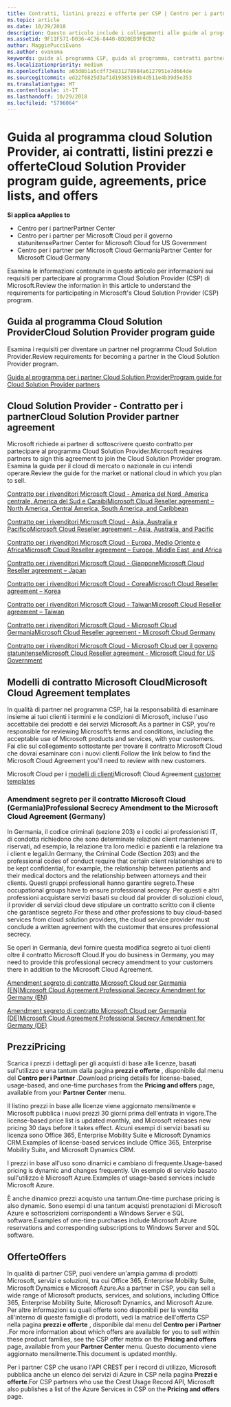 ```yaml
---
title: Contratti, listini prezzi e offerte per CSP | Centro per i partner
ms.topic: article
ms.date: 10/29/2018
description: Questo articolo include i collegamenti alle guide al programma Cloud Solution Provider, ai contratti per i partner, ai contratti per i clienti, ai listini prezzi e alle offerte.
ms.assetid: 9F11F571-D036-4C36-8440-8D20ED9F0CD2
author: MaggiePucciEvans
ms.author: evansma
keywords: guide al programma CSP, guida al programma, contratti partner, contratto cliente, listini prezzi, offerte
ms.localizationpriority: medium
ms.openlocfilehash: a03d8b1a5cdf734831278984a6127951e7d664de
ms.sourcegitcommit: ed22f6825d3af1d19385198b4d511e4b39d5e353
ms.translationtype: MT
ms.contentlocale: it-IT
ms.lasthandoff: 10/29/2018
ms.locfileid: "5796064"
---
```

# <a name="cloud-solution-provider-program-guide-agreements-price-lists-and-offers"></a><span data-ttu-id="160ae-104">Guida al programma cloud Solution Provider, ai contratti, listini prezzi e offerte</span><span class="sxs-lookup"><span data-stu-id="160ae-104">Cloud Solution Provider program guide, agreements, price lists, and offers</span></span>

**<span data-ttu-id="160ae-105">Si applica a</span><span class="sxs-lookup"><span data-stu-id="160ae-105">Applies to</span></span>**

-  <span data-ttu-id="160ae-106">Centro per i partner</span><span class="sxs-lookup"><span data-stu-id="160ae-106">Partner Center</span></span>
-  <span data-ttu-id="160ae-107">Centro per i partner per Microsoft Cloud per il governo statunitense</span><span class="sxs-lookup"><span data-stu-id="160ae-107">Partner Center for Microsoft Cloud for US Government</span></span>
-  <span data-ttu-id="160ae-108">Centro per i partner per Microsoft Cloud Germania</span><span class="sxs-lookup"><span data-stu-id="160ae-108">Partner Center for Microsoft Cloud Germany</span></span>


<span data-ttu-id="160ae-109">Esamina le informazioni contenute in questo articolo per informazioni sui requisiti per partecipare al programma Cloud Solution Provider (CSP) di Microsoft.</span><span class="sxs-lookup"><span data-stu-id="160ae-109">Review the information in this article to understand the requirements for participating in Microsoft's Cloud Solution Provider (CSP) program.</span></span> 

## <a name="cloud-solution-provider-program-guide"></a><span data-ttu-id="160ae-110">Guida al programma Cloud Solution Provider</span><span class="sxs-lookup"><span data-stu-id="160ae-110">Cloud Solution Provider program guide</span></span>


<span data-ttu-id="160ae-111">Esamina i requisiti per diventare un partner nel programma Cloud Solution Provider.</span><span class="sxs-lookup"><span data-stu-id="160ae-111">Review requirements for becoming a partner in the Cloud Solution Provider program.</span></span>

[<span data-ttu-id="160ae-112">Guida al programma per i partner Cloud Solution Provider</span><span class="sxs-lookup"><span data-stu-id="160ae-112">Program guide for Cloud Solution Provider partners</span></span>](http://go.microsoft.com/fwlink/p/?LinkId=617100)

## <a name="cloud-solution-provider-partner-agreement"></a><span data-ttu-id="160ae-113">Cloud Solution Provider - Contratto per i partner</span><span class="sxs-lookup"><span data-stu-id="160ae-113">Cloud Solution Provider partner agreement</span></span>

<span data-ttu-id="160ae-114">Microsoft richiede ai partner di sottoscrivere questo contratto per partecipare al programma Cloud Solution Provider.</span><span class="sxs-lookup"><span data-stu-id="160ae-114">Microsoft requires partners to sign this agreement to join the Cloud Solution Provider program.</span></span> <span data-ttu-id="160ae-115">Esamina la guida per il cloud di mercato o nazionale in cui intendi operare.</span><span class="sxs-lookup"><span data-stu-id="160ae-115">Review the guide for the market or national cloud in which you plan to sell.</span></span>

[<span data-ttu-id="160ae-116">Contratto per i rivenditori Microsoft Cloud - America del Nord, America centrale, America del Sud e Caraibi</span><span class="sxs-lookup"><span data-stu-id="160ae-116">Microsoft Cloud Reseller agreement – North America, Central America, South America, and Caribbean</span></span>](http://download.microsoft.com/download/2/C/8/2C8CAC17-FCE7-4F51-9556-4D77C7022DF5/MCRA2018_AOC_ENG_Sep2018_CR.pdf)

[<span data-ttu-id="160ae-117">Contratto per i rivenditori Microsoft Cloud - Asia, Australia e Pacifico</span><span class="sxs-lookup"><span data-stu-id="160ae-117">Microsoft Cloud Reseller agreement – Asia, Australia, and Pacific</span></span>](http://download.microsoft.com/download/2/C/8/2C8CAC17-FCE7-4F51-9556-4D77C7022DF5/MCRA2018_APOC_ENG_Sep2018_CR.pdf)

[<span data-ttu-id="160ae-118">Contratto per i rivenditori Microsoft Cloud - Europa, Medio Oriente e Africa</span><span class="sxs-lookup"><span data-stu-id="160ae-118">Microsoft Cloud Reseller agreement – Europe, Middle East, and Africa</span></span>](http://download.microsoft.com/download/2/C/8/2C8CAC17-FCE7-4F51-9556-4D77C7022DF5/MCRA2018_EOC_ENG_Sep2018_CR.pdf)

[<span data-ttu-id="160ae-119">Contratto per i rivenditori Microsoft Cloud - Giappone</span><span class="sxs-lookup"><span data-stu-id="160ae-119">Microsoft Cloud Reseller agreement – Japan</span></span>](http://download.microsoft.com/download/2/C/8/2C8CAC17-FCE7-4F51-9556-4D77C7022DF5/MCRA2018_JPN_ENG_Sep2018_CR.pdf)

[<span data-ttu-id="160ae-120">Contratto per i rivenditori Microsoft Cloud - Corea</span><span class="sxs-lookup"><span data-stu-id="160ae-120">Microsoft Cloud Reseller agreement – Korea</span></span>](http://download.microsoft.com/download/2/C/8/2C8CAC17-FCE7-4F51-9556-4D77C7022DF5/MCRA2018_KOR_ENG_Sep2018_CR.pdf)

[<span data-ttu-id="160ae-121">Contratto per i rivenditori Microsoft Cloud - Taiwan</span><span class="sxs-lookup"><span data-stu-id="160ae-121">Microsoft Cloud Reseller agreement – Taiwan</span></span>](http://download.microsoft.com/download/2/C/8/2C8CAC17-FCE7-4F51-9556-4D77C7022DF5/MCRA2018_TAI_ENG_Sep2018_CR.pdf)

[<span data-ttu-id="160ae-122">Contratto per i rivenditori Microsoft Cloud - Microsoft Cloud Germania</span><span class="sxs-lookup"><span data-stu-id="160ae-122">Microsoft Cloud Reseller agreement - Microsoft Cloud Germany</span></span>](http://download.microsoft.com/download/2/C/8/2C8CAC17-FCE7-4F51-9556-4D77C7022DF5/MCRA2018_EOC_GER_ENG_Sep2018_GermanCloud_CR.pdf)

[<span data-ttu-id="160ae-123">Contratto per i rivenditori Microsoft Cloud - Microsoft Cloud per il governo statunitense</span><span class="sxs-lookup"><span data-stu-id="160ae-123">Microsoft Cloud Reseller agreement - Microsoft Cloud for US Government</span></span>](http://download.microsoft.com/download/2/C/8/2C8CAC17-FCE7-4F51-9556-4D77C7022DF5/MCRA2018_AOC_USGCC_ENG_Sep2018_CR.pdf)


## <a name="microsoft-cloud-agreement-templates"></a><span data-ttu-id="160ae-124">Modelli di contratto Microsoft Cloud</span><span class="sxs-lookup"><span data-stu-id="160ae-124">Microsoft Cloud Agreement templates</span></span>

<span data-ttu-id="160ae-125">In qualità di partner nel programma CSP, hai la responsabilità di esaminare insieme ai tuoi clienti i termini e le condizioni di Microsoft, incluso l'uso accettabile dei prodotti e dei servizi Microsoft.</span><span class="sxs-lookup"><span data-stu-id="160ae-125">As a partner in CSP, you're responsible for reviewing Microsoft’s terms and conditions, including the acceptable use of Microsoft products and services, with your customers.</span></span> <span data-ttu-id="160ae-126">Fai clic sul collegamento sottostante per trovare il contratto Microsoft Cloud che dovrai esaminare con i nuovi clienti.</span><span class="sxs-lookup"><span data-stu-id="160ae-126">Follow the link below to find the Microsoft Cloud Agreement you'll need to review with new customers.</span></span> 

<span data-ttu-id="160ae-127">Microsoft Cloud per i [modelli di clienti](agreements.md)</span><span class="sxs-lookup"><span data-stu-id="160ae-127">Microsoft Cloud Agreement [customer templates](agreements.md)</span></span>

### <a name="professional-secrecy-amendment-to-the-microsoft-cloud-agreement-germany"></a><span data-ttu-id="160ae-128">Amendment segreto per il contratto Microsoft Cloud (Germania)</span><span class="sxs-lookup"><span data-stu-id="160ae-128">Professional Secrecy Amendment to the Microsoft Cloud Agreement (Germany)</span></span>

<span data-ttu-id="160ae-129">In Germania, il codice criminali (sezione 203) e i codici ai professionisti IT, di condotta richiedono che sono determinate relazioni client mantenere riservati, ad esempio, la relazione tra loro medici e pazienti e la relazione tra i client e legali.</span><span class="sxs-lookup"><span data-stu-id="160ae-129">In Germany, the Criminal Code (Section 203) and the professional codes of conduct require that certain client relationships are to be kept confidential, for example, the relationship between patients and their medical doctors and the relationship between attorneys and their clients.</span></span> <span data-ttu-id="160ae-130">Questi gruppi professionali hanno garantire segreto.</span><span class="sxs-lookup"><span data-stu-id="160ae-130">These occupational groups have to ensure professional secrecy.</span></span> <span data-ttu-id="160ae-131">Per questi e altri professioni acquistare servizi basati su cloud dal provider di soluzioni cloud, il provider di servizi cloud deve stipulare un contratto scritto con il cliente che garantisce segreto.</span><span class="sxs-lookup"><span data-stu-id="160ae-131">For these and other professions to buy cloud-based services from cloud solution providers, the cloud service provider must conclude a written agreement with the customer that ensures professional secrecy.</span></span> 

<span data-ttu-id="160ae-132">Se operi in Germania, devi fornire questa modifica segreto ai tuoi clienti oltre il contratto Microsoft Cloud.</span><span class="sxs-lookup"><span data-stu-id="160ae-132">If you do business in Germany, you may need to provide this professional secrecy amendment to your customers there in addition to the Microsoft Cloud Agreement.</span></span>

[<span data-ttu-id="160ae-133">Amendment segreto di contratto Microsoft Cloud per Germania (EN)</span><span class="sxs-lookup"><span data-stu-id="160ae-133">Microsoft Cloud Agreement Professional Secrecy Amendment for Germany (EN)</span></span>](https://go.microsoft.com/fwlink/?linkid=2030827&clcid=0x409)

[<span data-ttu-id="160ae-134">Amendment segreto di contratto Microsoft Cloud per Germania (DE)</span><span class="sxs-lookup"><span data-stu-id="160ae-134">Microsoft Cloud Agreement Professional Secrecy Amendment for Germany (DE)</span></span>](https://go.microsoft.com/fwlink/?linkid=2030827&clcid=0x407)


## <a name="pricing"></a><span data-ttu-id="160ae-135">Prezzi</span><span class="sxs-lookup"><span data-stu-id="160ae-135">Pricing</span></span>


<span data-ttu-id="160ae-136">Scarica i prezzi i dettagli per gli acquisti di base alle licenze, basati sull'utilizzo e una tantum dalla pagina **prezzi e offerte** , disponibile dal menu del **Centro per i Partner** .</span><span class="sxs-lookup"><span data-stu-id="160ae-136">Download pricing details for license-based, usage-based, and one-time purchases from the **Pricing and offers** page, available from your **Partner Center** menu.</span></span> 

<span data-ttu-id="160ae-137">Il listino prezzi in base alle licenze viene aggiornato mensilmente e Microsoft pubblica i nuovi prezzi 30 giorni prima dell'entrata in vigore.</span><span class="sxs-lookup"><span data-stu-id="160ae-137">The license-based price list is updated monthly, and Microsoft releases new pricing 30 days before it takes effect.</span></span> <span data-ttu-id="160ae-138">Alcuni esempi di servizi basati su licenza sono Office 365, Enterprise Mobility Suite e Microsoft Dynamics CRM.</span><span class="sxs-lookup"><span data-stu-id="160ae-138">Examples of license-based services include Office 365, Enterprise Mobility Suite, and Microsoft Dynamics CRM.</span></span> 

<span data-ttu-id="160ae-139">I prezzi in base all'uso sono dinamici e cambiano di frequente.</span><span class="sxs-lookup"><span data-stu-id="160ae-139">Usage-based pricing is dynamic and changes frequently.</span></span> <span data-ttu-id="160ae-140">Un esempio di servizio basato sull'utilizzo è Microsoft Azure.</span><span class="sxs-lookup"><span data-stu-id="160ae-140">Examples of usage-based services include Microsoft Azure.</span></span>

<span data-ttu-id="160ae-141">È anche dinamico prezzi acquisto una tantum.</span><span class="sxs-lookup"><span data-stu-id="160ae-141">One-time purchase pricing is also dynamic.</span></span> <span data-ttu-id="160ae-142">Sono esempi di una tantum acquisti prenotazioni di Microsoft Azure e sottoscrizioni corrispondenti a Windows Server e SQL software.</span><span class="sxs-lookup"><span data-stu-id="160ae-142">Examples of one-time purchases include Microsoft Azure reservations and corresponding subscriptions to Windows Server and SQL software.</span></span> 


## <a name="offers"></a><span data-ttu-id="160ae-143">Offerte</span><span class="sxs-lookup"><span data-stu-id="160ae-143">Offers</span></span>


<span data-ttu-id="160ae-144">In qualità di partner CSP, puoi vendere un'ampia gamma di prodotti Microsoft, servizi e soluzioni, tra cui Office 365, Enterprise Mobility Suite, Microsoft Dynamics e Microsoft Azure.</span><span class="sxs-lookup"><span data-stu-id="160ae-144">As a partner in CSP, you can sell a wide range of Microsoft products, services, and solutions, including Office 365, Enterprise Mobility Suite, Microsoft Dynamics, and Microsoft Azure.</span></span> <span data-ttu-id="160ae-145">Per altre informazioni su quali offerte sono disponibili per la vendita all'interno di queste famiglie di prodotti, vedi la matrice dell'offerta CSP nella pagina **prezzi e offerte** , disponibile dal menu del **Centro per i Partner** .</span><span class="sxs-lookup"><span data-stu-id="160ae-145">For more information about which offers are available for you to sell within these product families, see the CSP offer matrix on the **Pricing and offers** page, available from your **Partner Center** menu.</span></span> <span data-ttu-id="160ae-146">Questo documento viene aggiornato mensilmente.</span><span class="sxs-lookup"><span data-stu-id="160ae-146">This document is updated monthly.</span></span>

<span data-ttu-id="160ae-147">Per i partner CSP che usano l'API CREST per i record di utilizzo, Microsoft pubblica anche un elenco dei servizi di Azure in CSP nella pagina **Prezzi e offerte**.</span><span class="sxs-lookup"><span data-stu-id="160ae-147">For CSP partners who use the Crest Usage Record API, Microsoft also publishes a list of the Azure Services in CSP on the **Pricing and offers** page.</span></span>


